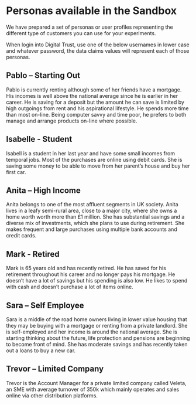 # Personas available in the Sandbox

We have prepared a set of personas or user profiles representing the different type of customers you can use for your experiments.

When login into Digital Trust, use one of the below usernames in lower case and whatever password, the data claims values will represent each of those personas.

## Pablo – Starting Out

Pablo is currently renting although some of her friends have a mortgage. His incomes is well above the national average since he is earlier in her career. He is saving for a deposit but the amount he can save is limited by high outgoings from rent and his aspirational lifestyle. He spends more time than most on-line. Being computer savvy and time poor, he prefers to both manage and arrange products on-line where possible.

## Isabelle - Student

Isabell is a student in her last year and have some small incomes from temporal jobs. Most of the purchases are online using debit cards. She is saving some money to be able to move from her parent’s house and buy her first car.

## Anita – High Income

Anita belongs to one of the most affluent segments in UK society. Anita lives in a leafy semi-rural area, close to a major city, where she owns a home worth worth more than £1 million. She has substantial savings and a diverse mix of investments, which she plans to use during retirement. She makes frequent and large purchases using multiple bank accounts and credit cards.

## Mark - Retired

Mark is 65 years old and has recently retired. He has saved for his retirement throughout his career and no longer pays his mortgage. He doesn’t have a lot of savings but his spending is also low. He likes to spend with cash and doesn’t purchase a lot of items online.

## Sara – Self Employee

Sara is a middle of the road home owners living in lower value housing that they may be buying with a mortgage or renting from a private landlord. She is self-employed and her income is around the national average. She is starting thinking about the future, life protection and pensions are beginning to become front of mind. She has moderate savings and has recently taken out a loans to buy a new car.

## Trevor – Limited Company

Trevor is the Account Manager for a private limited company called Veleta, an SME with average turnover of 350k which mainly operates and sales online via other distribution platforms.
